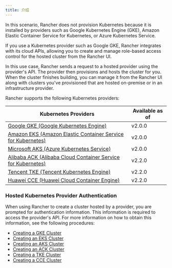 ```yaml
---
title: 介绍
---
```


In this scenario, Rancher does not provision Kubernetes because it is installed by providers such as Google Kubernetes Engine (GKE), Amazon Elastic Container Service for Kubernetes, or Azure Kubernetes Service.

If you use a Kubernetes provider such as Google GKE, Rancher integrates with its cloud APIs, allowing you to create and manage role-based access control for the hosted cluster from the Rancher UI.

In this use case, Rancher sends a request to a hosted provider using the provider's API. The provider then provisions and hosts the cluster for you. When the cluster finishes building, you can manage it from the Rancher UI along with clusters you've provisioned that are hosted on-premise or in an infrastructure provider.

Rancher supports the following Kubernetes providers:

| Kubernetes Providers                                                                                            | Available as of |
| --------------------------------------------------------------------------------------------------------------- | --------------- |
| [Google GKE (Google Kubernetes Engine)](https://cloud.google.com/kubernetes-engine/)                            | v2.0.0          |
| [Amazon EKS (Amazon Elastic Container Service for Kubernetes)](https://aws.amazon.com/eks/)                     | v2.0.0          |
| [Microsoft AKS (Azure Kubernetes Service)](https://azure.microsoft.com/en-us/services/kubernetes-service/)      | v2.0.0          |
| [Alibaba ACK (Alibaba Cloud Container Service for Kubernetes)](https://www.alibabacloud.com/product/kubernetes) | v2.2.0          |
| [Tencent TKE (Tencent Kubernetes Engine)](https://intl.cloud.tencent.com/product/tke)                           | v2.2.0          |
| [Huawei CCE (Huawei Cloud Container Engine)](https://www.huaweicloud.com/en-us/product/cce.html)                | v2.2.0          |

### Hosted Kubernetes Provider Authentication

When using Rancher to create a cluster hosted by a provider, you are prompted for authentication information. This information is required to access the provider's API. For more information on how to obtain this information, see the following procedures:

* [Creating a GKE Cluster](/docs/cluster-provisioning/hosted-kubernetes-clusters/gke)
* [Creating an EKS Cluster](/docs/cluster-provisioning/hosted-kubernetes-clusters/eks)
* [Creating an AKS Cluster](/docs/cluster-provisioning/hosted-kubernetes-clusters/aks)
* [Creating an ACK Cluster](/docs/cluster-provisioning/hosted-kubernetes-clusters/ack)
* [Creating a TKE Cluster](/docs/cluster-provisioning/hosted-kubernetes-clusters/tke)
* [Creating a CCE Cluster](/docs/cluster-provisioning/hosted-kubernetes-clusters/cce)

